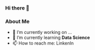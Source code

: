### Hi there 👋


### About Me
- 🔭 I’m currently working on ...
- 🌱 I’m currently learning **Data Science**
- 📫 How to reach me: LinkenIn


